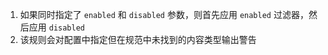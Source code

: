1. 如果同时指定了 `enabled` 和 `disabled` 参数，则首先应用 `enabled` 过滤器，然后应用 `disabled`
2. 该规则会对配置中指定但在规范中未找到的内容类型输出警告 